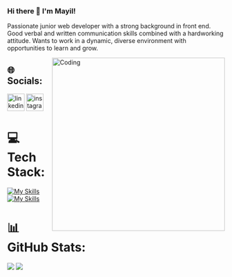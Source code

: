 ### Hi there 👋 I'm Mayil!

Passionate junior web developer with a strong background in front end. Good verbal and written communication skills combined with a hardworking attitude. Wants to work in a dynamic, diverse environment with opportunities to learn and grow.



<img src="https://cdn.dribbble.com/users/1162077/screenshots/3848914/programmer.gif" align="right" alt="Coding" width="400" />


## 🌐 Socials:
[<img src='https://cdn.jsdelivr.net/npm/simple-icons@3.0.1/icons/linkedin.svg' alt='linkedin' height='40'>](https://www.linkedin.com/in/mayil-safarzada/)  [<img src='https://cdn.jsdelivr.net/npm/simple-icons@3.0.1/icons/instagram.svg' alt='instagram' height='40'>](https://www.instagram.com/mayilsafarow/)  


# 💻 Tech Stack:


[![My Skills](https://skillicons.dev/icons?i=html,css,javascript,react&theme=dark)](https://skillicons.dev) <br/>
[![My Skills](https://skillicons.dev/icons?i=bootstrap,sass,cs&theme=dark)](https://skillicons.dev)



# 📊 GitHub Stats:
![](https://github-readme-stats.vercel.app/api?username=mayilss&theme=dark&hide_border=false&include_all_commits=false&count_private=false)
![](https://github-readme-stats.vercel.app/api/top-langs/?username=mayilss&theme=dark&hide_border=false&include_all_commits=false&count_private=false&layout=compact)
